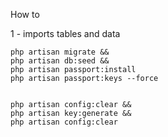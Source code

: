 How to

1 - imports tables and data

    php artisan migrate &&
    php artisan db:seed &&
    php artisan passport:install 
    php artisan passport:keys --force
    
    
    php artisan config:clear &&
    php artisan key:generate &&
    php artisan config:clear
    
    
    
    
